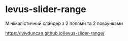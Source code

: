 # levus-slider-range

Мінімалістичний слайдер з 2 полями та 2 повзунками

https://lvivduncan.github.io/levus-slider-range/